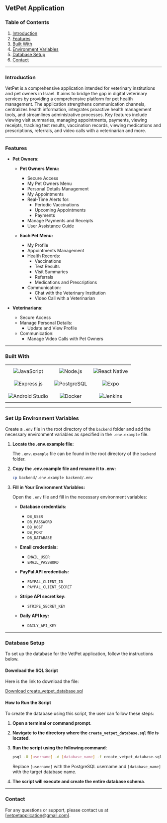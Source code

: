 ## VetPet Application

### Table of Contents

1. [Introduction](#introduction)
2. [Features](#features)
3. [Built With](#built-with)
   <!-- 4. [Installation](#installation) -->
   <!-- 5. [Usage](#usage) -->
   <!-- 6. [Configuration](#configuration) -->
4. [Environment Variables](#environment-variables)
5. [Database Setup](#database-setup)
6. [Contact](#contact)

---

### Introduction

VetPet is a comprehensive application intended for veterinary institutions and pet owners in Israel. It aims to bridge the gap in digital veterinary services by providing a comprehensive platform for pet health management. The application strengthens communication channels, centralizes health information, integrates proactive health management tools, and streamlines administrative processes. Key features include viewing visit summaries, managing appointments, payments, viewing receipts, tracking test results, vaccination records, viewing medications and prescriptions, referrals, and video calls with a veterinarian and more.

---

### Features

- **Pet Owners:**

  - **Pet Owners Menu:**

    - Secure Access
    - My Pet Owners Menu
    - Personal Details Management
    - My Appointments
    - Real-Time Alerts for:
      - Periodic Vaccinations
      - Upcoming Appointments
      - Payments
    - Manage Payments and Receipts
    - User Assistance Guide

  - **Each Pet Menu:**
    - My Profile
    - Appointments Management
    - Health Records:
      - Vaccinations
      - Test Results
      - Visit Summaries
      - Referrals
      - Medications and Prescriptions
    - Communication:
      - Chat with the Veterinary Institution
      - Video Call with a Veterinarian

- **Veterinarians:**
  - Secure Access
  - Manage Personal Details:
    - Update and View Profile
  - Communication:
    - Manage Video Calls with Pet Owners

---

### Built With

<table style="width: 100%; border-collapse: collapse;">
  <tr>
    <td style="border: none; text-align: center; padding: 10px;">
      <img src="https://img.shields.io/badge/JavaScript-F7DF1E?style=for-the-badge&logo=javascript&logoColor=black" alt="JavaScript">
    </td>
    <td style="border: none; text-align: center; padding: 10px;">
      <img src="https://img.shields.io/badge/Node.js-339933?style=for-the-badge&logo=nodedotjs&logoColor=white" alt="Node.js">
    </td>
    <td style="border: none; text-align: center; padding: 10px;">
      <img src="https://img.shields.io/badge/React%20Native-20232A?style=for-the-badge&logo=react&logoColor=61DAFB" alt="React Native">
    </td>
  </tr>
  <tr>
    <td style="border: none; text-align: center; padding: 10px;">
      <img src="https://img.shields.io/badge/Express.js-000000?style=for-the-badge&logo=express&logoColor=white" alt="Express.js">
    </td>
    <td style="border: none; text-align: center; padding: 10px;">
      <img src="https://img.shields.io/badge/PostgreSQL-316192?style=for-the-badge&logo=postgresql&logoColor=white" alt="PostgreSQL">
    </td>
    <td style="border: none; text-align: center; padding: 10px;">
      <img src="https://img.shields.io/badge/Expo-000020?style=for-the-badge&logo=expo&logoColor=white" alt="Expo">
    </td>
  </tr>
  <tr>
    <td style="border: none; text-align: center; padding: 10px;">
      <img src="https://img.shields.io/badge/Android%20Studio-3DDC84?style=for-the-badge&logo=android-studio&logoColor=white" alt="Android Studio">
    </td>
    <td style="border: none; text-align: center; padding: 10px;">
      <img src="https://img.shields.io/badge/Docker-2496ED?style=for-the-badge&logo=docker&logoColor=white" alt="Docker">
    </td>
    <td style="border: none; text-align: center; padding: 10px;">
      <img src="https://img.shields.io/badge/Jenkins-D24939?style=for-the-badge&logo=jenkins&logoColor=white" alt="Jenkins">
    </td>
  </tr>
</table>

<!--
### Installation
1. **Clone the Repository:**
   ```bash
   git clone https://github.com/yourusername/vetpet.git
   cd vetpet
   ```
2. **Install Dependencies:**
   ```bash
   npm install
   ```
3. **Set Up Environment Variables:**
   Create a `.env` file in the root directory and add the necessary environment variables as specified in the `.env.example` file.

4. **Run the Application:**
   ```bash
   npm start
   ```

### Usage
1. **Starting the Application:**
   After completing the installation steps, start the application with `npm start`.
2. **Accessing the Application:**
   Open your browser and navigate to `http://localhost:3000` to access the VetPet application.
3. **Using the Features:**
   - **Client Management:** Add, edit, and delete client and pet information.
   - **Referrals:** Create new referrals and view existing ones.
   - **Photographs:** Upload and manage pet photographs.
   - **Veterinary Activities:** Track and manage all veterinary-related actions.
   - **Appointments and Payments:** Manage appointments and payments, including viewing receipts.
   - **Health Records:** Track vaccination records, medications, and prescriptions.
   - **Video Consultations:** Schedule and conduct video calls with veterinarians.

### Configuration
To configure the application, modify the environment variables in the `.env` file according to your setup. Key configuration options include:
- **Database Configuration:** Set up the database connection string.
- **API Keys:** Add necessary API keys for any third-party services used in the application.

### Contributing
We welcome contributions from the community! To contribute to VetPet, follow these steps:
1. **Fork the Repository:**
   Click on the "Fork" button at the top right corner of this repository page.
2. **Clone Your Fork:**
   ```bash
   git clone https://github.com/yourusername/vetpet.git
   cd vetpet
   ```
3. **Create a New Branch:**
   ```bash
   git checkout -b feature/your-feature-name
   ```
4. **Make Your Changes:**
   Implement your feature or bug fix.
5. **Commit and Push:**
   ```bash
   git add .
   git commit -m "Add your commit message here"
   git push origin feature/your-feature-name
   ```
6. **Create a Pull Request:**
   Go to the original repository and create a pull request from your fork.
-->

---

### Set Up Environment Variables

Create a `.env` file in the root directory of the `backend` folder and add the necessary environment variables as specified in the `.env.example` file.

1. **Locate the .env.example file:**

   The `.env.example` file can be found in the root directory of the `backend` folder.

2. **Copy the .env.example file and rename it to .env:**

   ```bash
   cp backend/.env.example backend/.env
   ```

3. **Fill in Your Environment Variables:**

   Open the `.env` file and fill in the necessary environment variables:

   - **Database credentials:**

     - `DB_USER`
     - `DB_PASSWORD`
     - `DB_HOST`
     - `DB_PORT`
     - `DB_DATABASE`

   - **Email credentials:**

     - `EMAIL_USER`
     - `EMAIL_PASSWORD`

   - **PayPal API credentials:**

     - `PAYPAL_CLIENT_ID`
     - `PAYPAL_CLIENT_SECRET`

   - **Stripe API secret key:**

     - `STRIPE_SECRET_KEY`

   - **Daily API key:**
     - `DAILY_API_KEY`

---

### Database Setup

To set up the database for the VetPet application, follow the instructions below.

#### Download the SQL Script

Here is the link to download the file:

[Download create_vetpet_database.sql](https://yourhostingservice.com/path/to/create_vetpet_database.sql)

#### How to Run the Script

To create the database using this script, the user can follow these steps:

1. **Open a terminal or command prompt**.

2. **Navigate to the directory where the `create_vetpet_database.sql` file is located**.

3. **Run the script using the following command**:

   ```bash
   psql -U [username] -d [database_name] -f create_vetpet_database.sql
   ```

   Replace `[username]` with the PostgreSQL username and `[database_name]` with the target database name.

4. **The script will execute and create the entire database schema**.

---

### Contact

For any questions or support, please contact us at [vetpetapplication@gmail.com].

```

```
